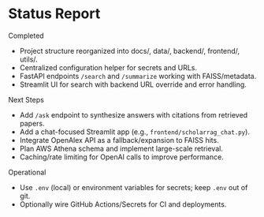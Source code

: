 # Status Report

Completed
- Project structure reorganized into docs/, data/, backend/, frontend/, utils/.
- Centralized configuration helper for secrets and URLs.
- FastAPI endpoints `/search` and `/summarize` working with FAISS/metadata.
- Streamlit UI for search with backend URL override and error handling.

Next Steps
- Add `/ask` endpoint to synthesize answers with citations from retrieved papers.
- Add a chat-focused Streamlit app (e.g., `frontend/scholarrag_chat.py`).
- Integrate OpenAlex API as a fallback/expansion to FAISS hits.
- Plan AWS Athena schema and implement large-scale retrieval.
- Caching/rate limiting for OpenAI calls to improve performance.

Operational
- Use `.env` (local) or environment variables for secrets; keep `.env` out of git.
- Optionally wire GitHub Actions/Secrets for CI and deployments.

